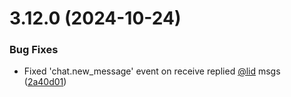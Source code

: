 # 3.12.0 (2024-10-24)


### Bug Fixes

* Fixed 'chat.new_message' event on receive replied [@lid](https://github.com/lid) msgs ([2a40d01](https://github.com/wppconnect-team/wa-js/commit/2a40d0126c6c4f16ae27add91f4fc7d1263073af))



